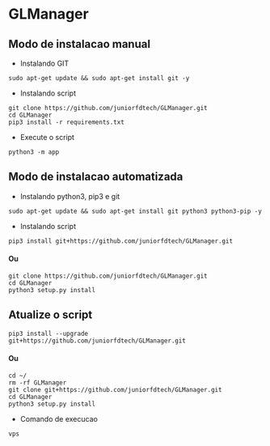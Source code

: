 # GLManager

## Modo de instalacao manual

* Instalando GIT 

```
sudo apt-get update && sudo apt-get install git -y
```

* Instalando script
```
git clone https://github.com/juniorfdtech/GLManager.git
cd GLManager
pip3 install -r requirements.txt
```

* Execute o script
```
python3 -m app
```

## Modo de instalacao automatizada

* Instalando python3, pip3 e git
```
sudo apt-get update && sudo apt-get install git python3 python3-pip -y
``` 

* Instalando script
```
pip3 install git+https://github.com/juniorfdtech/GLManager.git
```
#### Ou
```
git clone https://github.com/juniorfdtech/GLManager.git
cd GLManager
python3 setup.py install
```

## Atualize o script
```
pip3 install --upgrade git+https://github.com/juniorfdtech/GLManager.git
```
#### Ou
```
cd ~/
rm -rf GLManager
git clone git+https://github.com/juniorfdtech/GLManager.git
cd GLManager
python3 setup.py install
```

* Comando de execucao
```
vps
```

